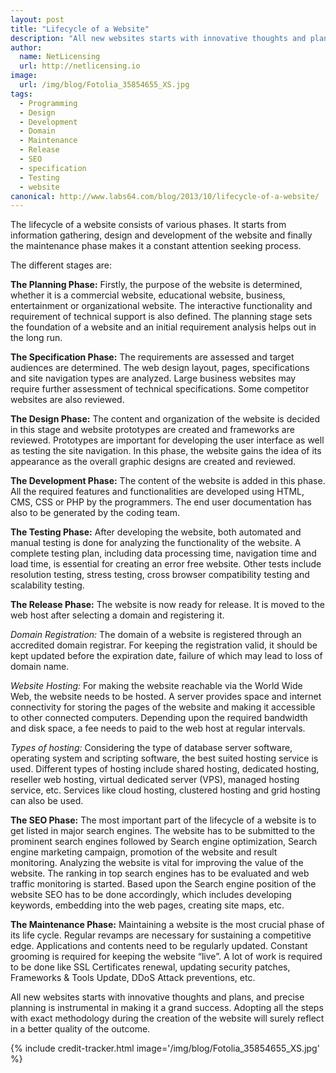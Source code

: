 ```yaml
---
layout: post
title: "Lifecycle of a Website"
description: "All new websites starts with innovative thoughts and plans, and precise planning is instrumental in making it a grand success"
author:
  name: NetLicensing
  url: http://netlicensing.io
image:
  url: /img/blog/Fotolia_35854655_XS.jpg
tags:
  - Programming
  - Design
  - Development
  - Domain
  - Maintenance
  - Release
  - SEO
  - specification
  - Testing
  - website
canonical: http://www.labs64.com/blog/2013/10/lifecycle-of-a-website/
---
```


The lifecycle of a website consists of various phases. It starts from information gathering, design and development of the website and finally the maintenance phase makes it a constant attention seeking process.

The different stages are:

**The Planning Phase:** Firstly, the purpose of the website is determined, whether it is a commercial website, educational website, business, entertainment or organizational website. The interactive functionality and requirement of technical support is also defined. The planning stage sets the foundation of a website and an initial requirement analysis helps out in the long run.

**The Specification Phase:** The requirements are assessed and target audiences are determined. The web design layout, pages, specifications and site navigation types are analyzed. Large business websites may require further assessment of technical specifications. Some competitor websites are also reviewed.

**The Design Phase:** The content and organization of the website is decided in this stage and website prototypes are created and frameworks are reviewed. Prototypes are important for developing the user interface as well as testing the site navigation. In this phase, the website gains the idea of its appearance as the overall graphic designs are created and reviewed.

**The Development Phase:** The content of the website is added in this phase. All the required features and functionalities are developed using HTML, CMS, CSS or PHP by the programmers. The end user documentation has also to be generated by the coding team.

**The Testing Phase:** After developing the website, both automated and manual testing is done for analyzing the functionality of the website. A complete testing plan, including data processing time, navigation time and load time, is essential for creating an error free website. Other tests include resolution testing, stress testing, cross browser compatibility testing and scalability testing.

**The Release Phase:** The website is now ready for release. It is moved to the web host after selecting a domain and registering it.

_Domain Registration:_ The domain of a website is registered through an accredited domain registrar. For keeping the registration valid, it should be kept updated before the expiration date, failure of which may lead to loss of domain name.

_Website Hosting:_ For making the website reachable via the World Wide Web, the website needs to be hosted. A server provides space and internet connectivity for storing the pages of the website and making it accessible to other connected computers. Depending upon the required bandwidth and disk space, a fee needs to paid to the web host at regular intervals.

_Types of hosting:_ Considering the type of database server software, operating system and scripting software, the best suited hosting service is used. Different types of hosting include shared hosting, dedicated hosting, reseller web hosting, virtual dedicated server (VPS), managed hosting service, etc. Services like cloud hosting, clustered hosting and grid hosting can also be used.

**The SEO Phase:** The most important part of the lifecycle of a website is to get listed in major search engines. The website has to be submitted to the prominent search engines followed by Search engine optimization, Search engine marketing campaign, promotion of the website and result monitoring. Analyzing the website is vital for improving the value of the website. The ranking in top search engines has to be evaluated and web traffic monitoring is started. Based upon the Search engine position of the website SEO has to be done accordingly, which includes developing keywords, embedding into the web pages, creating site maps, etc.

**The Maintenance Phase:** Maintaining a website is the most crucial phase of its life cycle. Regular revamps are necessary for sustaining a competitive edge. Applications and contents need to be regularly updated. Constant grooming is required for keeping the website “live”. A lot of work is required to be done like SSL Certificates renewal, updating security patches, Frameworks & Tools Update, DDoS Attack preventions, etc.

All new websites starts with innovative thoughts and plans, and precise planning is instrumental in making it a grand success. Adopting all the steps with exact methodology during the creation of the website will surely reflect in a better quality of the outcome.

{% include credit-tracker.html image='/img/blog/Fotolia_35854655_XS.jpg' %}
